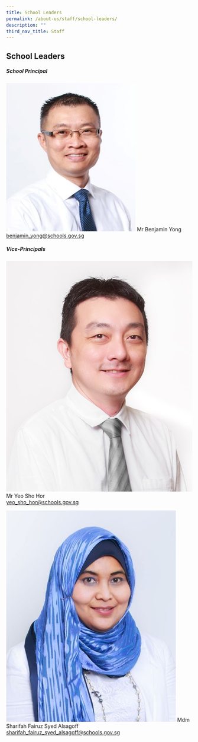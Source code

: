 ```yaml
---
title: School Leaders
permalink: /about-us/staff/school-leaders/
description: ""
third_nav_title: Staff
---
```

## School Leaders 
##### **School Principal**

![](/images/benjaminyong.jpg)
Mr Benjamin Yong<br>
[benjamin_yong@schools.gov.sg](benjamin_yong@schools.gov.sg) 

##### **Vice-Principals**

![](/images/yeoshohor.jpg)
Mr Yeo Sho Hor <br>
[yeo_sho_hor@schools.gov.sg](yeo_sho_hor@schools.gov.sg) <br>

![](/images/sharifahfairuz.jpg)
Mdm Sharifah Fairuz Syed Alsagoff<br>
[sharifah_fairuz_syed_alsagoff@schools.gov.sg](sharifah_fairuz_syed_alsagoff@schools.gov.sg)